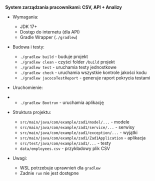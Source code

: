 **System zarządzania pracownikami: CSV, API + Analizy**

- Wymagania: 
    - JDK 17+
    - Dostęp do internetu (dla API)
    - Gradle Wrapper (`./gradlew`)

- Budowa i testy:
    - `./gradlew build` - buduje projekt
    -  `./gradlew clean` - czyści folder `/build` projekt
    - `./gradlew test` - uruchamia testy jednostkowe
    - `./gradlew check` - uruchamia wszystkie kontrole jakości kodu
    - `./gradlew jacocoTestReport` - generuje raport pokrycia testami
- Uruchomienie:
-   - `./gradlew Bootrun` - uruchamia aplikację

- Struktura projektu:
    - `src/main/java/com/example/zad1/model/...` - modele
    - `src/main/java/com/example/zad1/service/...` - serwisy
    - `src/main/java/com/example/zad1/exception/...` - wyjątki
    - `src/main/java/com/example/zad1/Zad1Application` - aplikacja
    - `src/test/java/com/example/zad1/...` - testy
    - `data/employees.csv` - przykładowy plik CSV

- Uwagi:
    - WSL potrzebuje uprawnień dla `gradlew`
    - Zadnie `run` nie jest dostępne